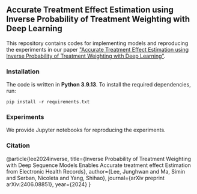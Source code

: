 ## Accurate Treatment Effect Estimation using Inverse Probability of Treatment Weighting with Deep Learning

This repository contains codes for implementing models and reproducing the experiments in our paper ["Accurate Treatment Effect Estimation using Inverse Probability of Treatment Weighting with Deep Learning"](https://arxiv.org/abs/2406.08851).


### Installation

The code is written in **Python 3.9.13**. To install the required dependencies, run:

```
pip install -r requirements.txt
```


### Experiments

We provide Jupyter notebooks for reproducing the experiments.


### Citation

@article{lee2024inverse,
  title={Inverse Probability of Treatment Weighting with Deep Sequence Models Enables Accurate treatment effect Estimation from Electronic Health Records},
  author={Lee, Junghwan and Ma, Simin and Serban, Nicoleta and Yang, Shihao},
  journal={arXiv preprint arXiv:2406.08851},
  year={2024}
}
